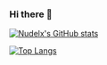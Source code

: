 ### Hi there 👋


[![Nudelx's GitHub stats](https://github-readme-stats.vercel.app/api?username=nudelx&count_private=true&show_icons=true&include_all_commits=true&show_owner=true)](https://github.com/anuraghazra/github-readme-stats)


[![Top Langs](https://github-readme-stats.vercel.app/api/top-langs/?username=nudelx&hide=html&langs_count=7)](https://github.com/anuraghazra/github-readme-stats)
<!--
**nudelx/nudelx** is a ✨ _special_ ✨ repository because its `README.md` (this file) appears on your GitHub profile.




Here are some ideas to get you started:

- 🔭 I'm currently working on ...
- 🌱 I'm currently learning ...
- 👯 I'm looking to collaborate on ...
- 🤔 I'm looking for help with ...
- 💬 Ask me about ...
- 📫 How to reach me: ...
- 😄 Pronouns: ...
- ⚡ Fun fact: ...
-->
